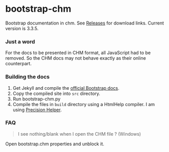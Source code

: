 # bootstrap-chm
Bootstrap documentation in chm. See [Releases](https://github.com/aviaryan/bootstrap-chm/releases) for download links. Current version is 3.3.5.


### Just a word

For the docs to be presented in CHM format, all JavaScript had to be removed. So the CHM docs may not behave exactly as their online counterpart. 


### Building the docs

1. Get Jekyll and compile the [official Bootstrap docs](https://github.com/twbs/bootstrap).
2. Copy the compiled site into `src` directory. 
3. Run bootstrap-chm.py
4. Compile the files in `build` directory using a HtmlHelp compiler. I am using [Precision Helper](http://www.be-precision.com/products/precision-helper/).


### FAQ

> I see nothing/blank when I open the CHM file ? (Windows)

Open bootstrap.chm properties and unblock it.